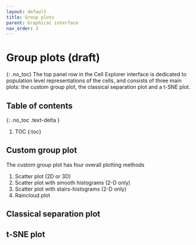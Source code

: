 ```yaml
---
layout: default
title: Group plots
parent: Graphical interface
nav_order: 3
---
```

# Group plots (draft)
{: .no_toc}
The top panel row in the Cell Explorer interface is dedicated to population level representations of the cells, and consists of three main plots: the custom group plot, the classical separation plot and a t-SNE plot.

## Table of contents
{: .no_toc .text-delta }

1. TOC
{:toc}

## Custom group plot
The custom group plot has four overall plotting methods
1. Scatter plot (2D or 3D)
2. Scatter plot with smooth histograms (2-D only)
3. Scatter plot with stairs-histograms (2-D only)
4. Raincloud plot

## Classical separation plot

## t-SNE plot


